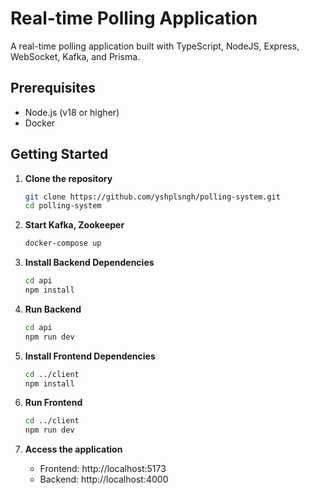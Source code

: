 # Real-time Polling Application

A real-time polling application built with TypeScript, NodeJS, Express, WebSocket, Kafka, and Prisma.

## Prerequisites

- Node.js (v18 or higher)
- Docker

## Getting Started

1. **Clone the repository**
   ```bash
   git clone https://github.com/yshplsngh/polling-system.git
   cd polling-system
   ```

2. **Start Kafka, Zookeeper**
   ```bash
   docker-compose up
   ```

3. **Install Backend Dependencies**
   ```bash
   cd api
   npm install
   ```

4. **Run Backend**
   ```bash
   cd api
   npm run dev
   ```

5. **Install Frontend Dependencies**
   ```bash
   cd ../client
   npm install
   ```

6. **Run Frontend**
   ```bash
   cd ../client
   npm run dev
   ```

7. **Access the application**
   - Frontend: http://localhost:5173
   - Backend: http://localhost:4000